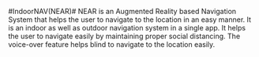 #IndoorNAV(NEAR)#
NEAR is an Augmented Reality based Navigation System that helps the user to navigate to the location in an easy manner. 
It is an indoor as well as outdoor navigation system in a single app.
It helps the user to navigate easily by maintaining proper social distancing.
The voice-over feature helps blind to navigate to the location easily.
